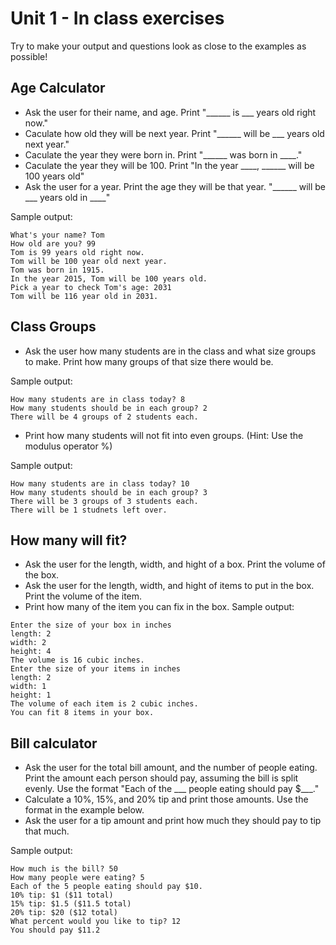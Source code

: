 # Unit 1 - In class exercises

Try to make your output and questions look as close to the examples as possible! 

## Age Calculator 
* Ask the user for their name, and age. Print "______ is ___ years old right now."
* Caculate how old they will be next year. Print "______ will be ___ years old next year."
* Caculate the year they were born in. Print "______ was born in ____."
* Caculate the year they will be 100. Print "In the year ____, ______ will be 100 years old"
* Ask the user for a year. Print the age they will be that year. "______ will be ___ years old in ____"

Sample output:
```
What's your name? Tom
How old are you? 99
Tom is 99 years old right now.
Tom will be 100 year old next year.
Tom was born in 1915.
In the year 2015, Tom will be 100 years old.
Pick a year to check Tom's age: 2031
Tom will be 116 year old in 2031.
```


## Class Groups
* Ask the user how many students are in the class and what size groups to make. Print how many groups of that size there would be.

Sample output:
```
How many students are in class today? 8
How many students should be in each group? 2
There will be 4 groups of 2 students each.
```
* Print how many students will not fit into even groups. (Hint: Use the modulus operator %)

Sample output:
```
How many students are in class today? 10
How many students should be in each group? 3
There will be 3 groups of 3 students each.
There will be 1 studnets left over.
  ```

## How many will fit?
* Ask the user for the length, width, and hight of a box. Print the volume of the box. 
* Ask the user for the length, width, and hight of items to put in the box. Print the volume of the item.
* Print how many of the item you can fix in the box.
Sample output:  
```
Enter the size of your box in inches
length: 2
width: 2
height: 4
The volume is 16 cubic inches.
Enter the size of your items in inches
length: 2
width: 1
height: 1
The volume of each item is 2 cubic inches.
You can fit 8 items in your box.
```

## Bill calculator
* Ask the user for the total bill amount, and the number of people eating. Print the amount each person should pay, assuming the bill is split evenly. Use the format "Each of the ___ people eating should pay $___."
* Calculate a 10%, 15%, and 20% tip and print those amounts. Use the format in the example below.
* Ask the user for a tip amount and print how much they should pay to tip that much.

Sample output:  
```
How much is the bill? 50
How many people were eating? 5
Each of the 5 people eating should pay $10.
10% tip: $1 ($11 total)
15% tip: $1.5 ($11.5 total)
20% tip: $20 ($12 total)
What percent would you like to tip? 12
You should pay $11.2
```
